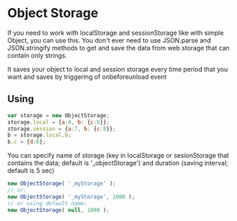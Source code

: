 # Object Storage
If you need to work with localStorage and sessionStorage like with simple Object, you can use this. You don't ever need to use JSON.parse and JSON.stringify methods to get and save the data from web storage that can contain only strings.

It saves your object to local and session storage every time period that you want and saves by triggering of onbeforeunload event

## Using 

``` Javascript
var storage = new ObjectStorage;
storage.local = {a:4, b: {c:5}};
storage.session = {a:7, b: {c:8}};
b = storage.local.b;
b.c = {d:6};
```
You can specify name of storage (key in localStorage or sesionStorage that contains the data; default is '_objectStorage') and duration (saving interval; default is 5 sec)
``` Javascript
new ObjectStorage( '_myStorage' );
// or:
new ObjectStorage( '_myStorage', 1000 );
// or using default name:
new ObjectStorage( null, 1000 );
```